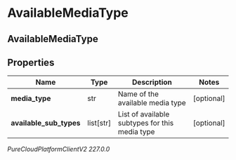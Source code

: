 # AvailableMediaType

## AvailableMediaType

## Properties

|Name | Type | Description | Notes|
|------------ | ------------- | ------------- | -------------|
| **media_type** | str | Name of the available media type | [optional] |
| **available_sub_types** | list[str] | List of available subtypes for this media type | [optional] |



_PureCloudPlatformClientV2 227.0.0_
